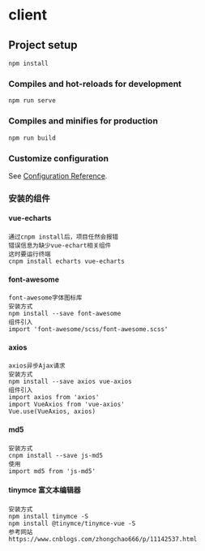 # client

## Project setup
```
npm install
```

### Compiles and hot-reloads for development
```
npm run serve
```

### Compiles and minifies for production
```
npm run build
```

### Customize configuration
See [Configuration Reference](https://cli.vuejs.org/config/).

### 安装的组件

#### vue-echarts
```
通过cnpm install后，项目任然会报错
错误信息为缺少vue-echart相关组件
这时要运行终端
cnpm install echarts vue-echarts
```

#### font-awesome
```
font-awesome字体图标库
安装方式
npm install --save font-awesome
组件引入
import 'font-awesome/scss/font-awesome.scss'
```
#### axios
```
axios异步Ajax请求
安装方式
npm install --save axios vue-axios
组件引入
import axios from 'axios'
import VueAxios from 'vue-axios'
Vue.use(VueAxios, axios)
```

#### md5
```
安装方式
cnpm install --save js-md5
使用
import md5 from 'js-md5'

```
#### tinymce 富文本编辑器
```
安装方式
npm install tinymce -S
npm install @tinymce/tinymce-vue -S
参考网站
https://www.cnblogs.com/zhongchao666/p/11142537.html
```
